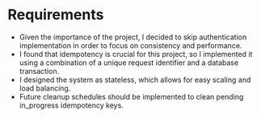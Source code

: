 # Requirements

- Given the importance of the project, I decided to skip authentication
  implementation in order to focus on consistency and performance.
- I found that idempotency is crucial for this project, so I implemented it
  using a combination of a unique request identifier and a database transaction.
- I designed the system as stateless, which allows for easy scaling and load
  balancing.
- Future cleanup schedules should be implemented to clean pending in_progress
  idempotency keys.

